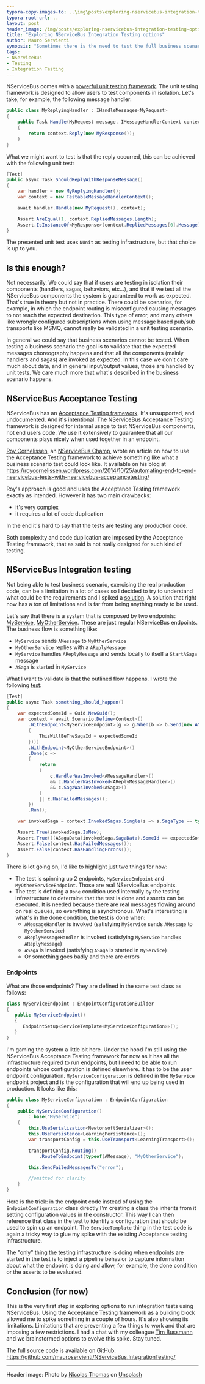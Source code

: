```yaml
---
typora-copy-images-to: ..\img\posts\exploring-nservicebus-integration-testing-options
typora-root-url: ..
layout: post
header_image: /img/posts/exploring-nservicebus-integration-testing-options/header.jpg
title: "Exploring NServiceBus Integration Testing options"
author: Mauro Servienti
synopsis: "Sometimes there is the need to test the full business scenario. Like when rehearsing for a show the entire choreography is tested. When using messaging, business scenarios testing is not easy and NServiceBus unit testing capabilities don't help much."
tags:
- NServiceBus
- Testing
- Integration Testing
---
```


NServiceBus comes with a [powerful unit testing framework](https://docs.particular.net/nservicebus/testing/). The unit testing framework is designed to allow users to test components in isolation. Let's take, for example, the following message handler:

```csharp
public class MyReplyingHandler : IHandleMessages<MyRequest>
{
    public Task Handle(MyRequest message, IMessageHandlerContext context)
    {
        return context.Reply(new MyResponse());
    }
}
```

What we might want to test is that the reply occurred, this can be achieved with the following unit test:

```csharp
[Test]
public async Task ShouldReplyWithResponseMessage()
{
    var handler = new MyReplyingHandler();
    var context = new TestableMessageHandlerContext();

    await handler.Handle(new MyRequest(), context);

    Assert.AreEqual(1, context.RepliedMessages.Length);
    Assert.IsInstanceOf<MyResponse>(context.RepliedMessages[0].Message);
}
```

The presented unit test uses `NUnit` as testing infrastructure, but that choice is up to you.

## Is this enough?

Not necessarily. We could say that if users are testing in isolation their components (handlers, sagas, behaviors, etc...), and that if we test all the NServiceBus components the system is guaranteed to work as expected. That's true in theory but not in practice. There could be scenarios, for example, in which the endpoint routing is misconfigured causing messages to not reach the expected destination. This type of error, and many others like wrongly configured subscriptions when using message based pub/sub transports like MSMQ, cannot really be validated in a unit testing scenario.

In general we could say that business scenarios cannot be tested. When testing a business scenario the goal is to validate that the expected messages choreography happens and that all the components (mainly handlers and sagas) are invoked as expected. In this case we don't care much about data, and in general input/output values, those are handled by unit tests. We care much more that what's described in the business scenario happens.

## NServiceBus Acceptance Testing

NServiceBus has an [Acceptance Testing framework](https://www.nuget.org/packages/NServiceBus.AcceptanceTesting/). It's unsupported, and undocumented. And it's intentional. The NServiceBus Acceptance Testing framework is designed for internal usage to test NServiceBus components, not end users code. We use it extensively to guarantee that all our components plays nicely when used together in an endpoint.

[Roy Cornelissen](https://roycornelissen.wordpress.com/), an [NServiceBus Champ](https://particular.net/champions), wrote an article on how to use the Acceptance Testing framework to achieve something like what a business scenario test could look like. It available on his blog at https://roycornelissen.wordpress.com/2014/10/25/automating-end-to-end-nservicebus-tests-with-nservicebus-acceptancetesting/

Roy's approach is good and uses the Acceptance Testing framework exactly as intended. However it has two main drawbacks:

- it's very complex
- it requires a lot of code duplication

In the end it's hard to say that the tests are testing any production code.

Both complexity and code duplication are imposed by the Acceptance Testing framework, that as said is not really designed for such kind of testing.

## NServiceBus Integration testing

Not being able to test business scenario, exercising the real production code, can be a limitation in a lot of cases so I decided to try to understand what could be the requirements and I spiked a [solution](https://github.com/mauroservienti/NServiceBus.IntegrationTesting). A solution that right now has a ton of limitations and is far from being anything ready to be used.

Let's say that there is a system that is composed by two endpoints: [MyService](https://github.com/mauroservienti/NServiceBus.IntegrationTesting/tree/master/src/MyService), [MyOtherService](https://github.com/mauroservienti/NServiceBus.IntegrationTesting/tree/master/src/MyOtherService). These are just regular NServiceBus endpoints. The business flow is something like:

- `MyService` sends `AMessage` to `MyOtherService`
- `MyOtherService` replies with a `AReplyMessage`
- `MyService` handles `AReplyMessage` and sends locally to itself a `StartASaga` message
- `ASaga` is started in `MyService`

What I want to validate is that the outlined flow happens. I wrote the following [test](https://github.com/mauroservienti/NServiceBus.IntegrationTesting/blob/master/src/MySystem.AcceptanceTests/When_doing_something.cs):

```csharp
[Test]
public async Task something_should_happen()
{
    var expectedSomeId = Guid.NewGuid();
    var context = await Scenario.Define<Context>()
        .WithEndpoint<MyServiceEndpoint>(g => g.When(b => b.Send(new AMessage()
        {
            ThisWillBeTheSagaId = expectedSomeId
        })))
        .WithEndpoint<MyOtherServiceEndpoint>()
        .Done(c =>
        {
            return
            (
                c.HandlerWasInvoked<AMessageHandler>()
                && c.HandlerWasInvoked<AReplyMessageHandler>()
                && c.SagaWasInvoked<ASaga>()
            )
            || c.HasFailedMessages();
        })
        .Run();

    var invokedSaga = context.InvokedSagas.Single(s => s.SagaType == typeof(ASaga));

    Assert.True(invokedSaga.IsNew);
    Assert.True(((ASagaData)invokedSaga.SagaData).SomeId == expectedSomeId);
    Assert.False(context.HasFailedMessages());
    Assert.False(context.HasHandlingErrors());
}
```

There is lot going on, I'd like to highlight just two things for now:

- The test is spinning up 2 endpoints, `MyServiceEndpoint` and `MyOtherServiceEndpoint`. Those are real NServiceBus endpoints.
- The test is defining a `Done` condition used internally by the testing infrastructure to determine that the test is done and asserts can be executed. It is needed because there are real messages flowing around on real queues, so everything is asynchronous. What's interesting is what's in the done condition, the test is done when:
  - `AMessageHandler` is invoked (satisfying `MyService` sends `AMessage` to `MyOtherService`)
  - `AReplyMessageHandler` is invoked (satisfying `MyService` handles `AReplyMessage`)
  - `ASaga` is invoked (satisfying `ASaga` is started in `MyService`)
  - Or something goes badly and there are errors

### Endpoints

What are those endpoints? They are defined in the same test class as follows:

```csharp
class MyServiceEndpoint : EndpointConfigurationBuilder
{
   public MyServiceEndpoint()
   {
      EndpointSetup<ServiceTemplate<MyServiceConfiguration>>();
   }
}
```

I'm gaming the system a little bit here. Under the hood I'm still using the NServiceBus Acceptance Testing framework for now as it has all the infrastructure required to run endpoints, but I need to be able to run endpoints whose configuration is defined elsewhere. It has to be the user endpoint configuration. `MyServiceConfiguration` is defined in the `MyService` endpoint project and is the configuration that will end up being used in production. It looks like this:

```csharp
public class MyServiceConfiguration : EndpointConfiguration
{
    public MyServiceConfiguration()
        : base("MyService")
    {
        this.UseSerialization<NewtonsoftSerializer>();
        this.UsePersistence<LearningPersistence>();
        var transportConfig = this.UseTransport<LearningTransport>();

        transportConfig.Routing()
            .RouteToEndpoint(typeof(AMessage), "MyOtherService");

        this.SendFailedMessagesTo("error");

        //omitted for clarity
    }
}
```

Here is the trick: in the endpoint code instead of using the `EndpointConfiguration` class directly I'm creating a class the inherits from it setting configuration values in the constructor. This way I can then reference that class in the test to identify a configuration that should be used to spin up an endpoint. The `ServiceTemplate` thing in the test code is again a tricky way to glue my spike with the existing Acceptance testing infrastructure.

The "only" thing the testing infrastructure is doing when endpoints are started in the test is to inject a pipeline behavior to capture information about what the endpoint is doing and allow, for example, the done condition or the asserts to be evaluated.

## Conclusion (for now)

This is the very first step in exploring options to run integration tests using NServiceBus. Using the Acceptance Testing framework as a building block allowed me to spike something in a couple of hours. It's also showing its limitations. Limitations that are preventing a few things to work and that are imposing a few restrictions. I had a chat with my colleague [Tim Bussmann](https://github.com/timbussmann) and we brainstormed options to evolve this spike. Stay tuned.

The full source code is available on GitHub: https://github.com/mauroservienti/NServiceBus.IntegrationTesting/

---

Header image: Photo by [Nicolas Thomas](https://unsplash.com/@nicolasthomas?utm_source=unsplash&utm_medium=referral&utm_content=creditCopyText) on [Unsplash](https://unsplash.com/search/photos/experiment?utm_source=unsplash&utm_medium=referral&utm_content=creditCopyText)
